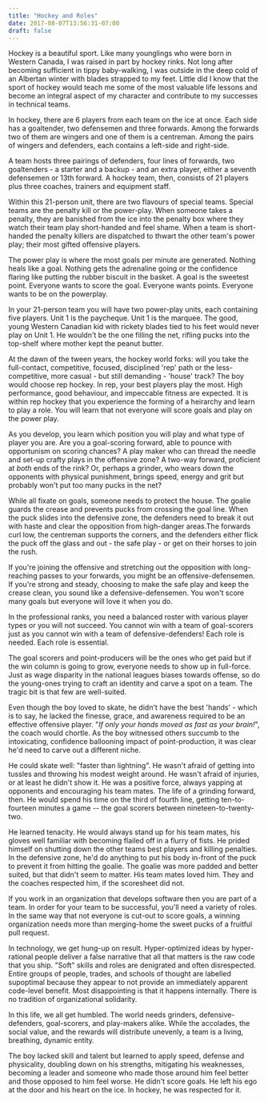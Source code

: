```yaml
---
title: "Hockey and Roles"
date: 2017-08-07T13:56:31-07:00
draft: false
---
```


Hockey is a beautiful sport. Like many younglings who were born in Western Canada, I was raised in part by hockey rinks. Not long after becoming sufficient in tippy baby-walking, I was outside in the deep cold of an Albertan winter with blades strapped to my feet. Little did I know that the sport of hockey would teach me some of the most valuable life lessons and become an integral aspect of my character and contribute to my successes in technical teams.

In hockey, there are 6 players from each team on the ice at once. Each side has a goaltender, two defensemen and three forwards. Among the forwards two of them are wingers and one of them is a centreman. Among the pairs of wingers and defenders, each contains a left-side and right-side.

A team hosts three pairings of defenders, four lines of forwards, two goaltenders - a starter and a backup - and an extra player, either a seventh defensemen or 13th forward. A hockey team, then, consists of 21 players plus three coaches, trainers and equipment staff.

Within this 21-person unit, there are two flavours of special teams. Special teams are the penalty kill or the power-play. When someone takes a penalty, they are banished from the ice into the penalty box where they watch their team play short-handed and feel shame. When a team is short-handed the penalty killers are dispatched to thwart the other team's power play; their most gifted offensive players.

The power play is where the most goals per minute are generated. Nothing heals like a goal. Nothing gets the adrenaline going or the confidence flaring like putting the rubber biscuit in the basket. A goal is the sweetest point. Everyone wants to score the goal. Everyone wants points. Everyone wants to be on the powerplay.

In your 21-person team you will have two power-play units, each containing five players. Unit 1 is the paycheque. Unit 1 is the marquee. The good, young Western Canadian kid with rickety blades tied to his feet would never play on Unit 1. He wouldn't be the one filling the net, rifling pucks into the top-shelf where mother kept the peanut butter.

At the dawn of the tween years, the hockey world forks: will you take the full-contact, competitive, focused, disciplined 'rep' path or the less-competitive, more casual - but still demanding - 'house' track? The boy would choose rep hockey. In rep, your best players play the most. High performance, good behaviour, and impeccable fitness are expected. It is within rep hockey that you experience the forming of a heirarchy and learn to play a role. You will learn that not everyone will score goals and play on the power play.

As you develop, you learn which position you will play and what type of player you are. Are you a goal-scoring forward, able to pounce with opportunism on scoring chances? A play maker who can thread the needle and set-up crafty plays in the offensive zone? A two-way forward, proficient at _both_ ends of the rink? Or, perhaps a grinder, who wears down the opponents with physical punishment, brings speed, energy and grit but probably won't put too many pucks in the net?

While all fixate on goals, someone needs to protect the house. The goalie guards the crease and prevents pucks from crossing the goal line. When the puck slides into the defensive zone, the defenders need to break it out with haste and clear the opposition from high-danger areas.The forwards curl low, the centreman supports the corners, and the defenders either flick the puck off the glass and out - the safe play - or get on their horses to join the rush.

If you're joining the offensive and stretching out the opposition with long-reaching passes to your forwards, you might be an offensive-defensemen. If you're strong and steady, choosing to make the safe play and keep the crease clean, you sound like a defensive-defensemen. You won't score many goals but everyone will love it when you do.

In the professional ranks, you need a balanced roster with various player types or you will not succeed. You cannot win with a team of goal-scorers just as you cannot win with a team of defensive-defenders! Each role is needed. Each role is essential.

The goal scorers and point-producers will be the ones who get paid but if the win column is going to grow, everyone needs to show up in full-force. Just as wage disparity in the national leagues biases towards offense, so do the young-ones trying to craft an identity and carve a spot on a team. The tragic bit is that few are well-suited.

Even though the boy loved to skate, he didn't have the best 'hands' - which is to say, he lacked the finesse, grace, and awareness required to be an effective offensive player. "_If only your hands moved as fast as your brain!_", the coach would chortle. As the boy witnessed others succumb to the intoxicating, confidence ballooning impact of point-production, it was clear he'd need to carve out a different niche.

He could skate well: "faster than lightning". He wasn't afraid of getting into tussles and throwing his modest weight around. He wasn't afraid of injuries, or at least he didn't show it. He was a positive force, always yapping at opponents and encouraging his team mates. The life of a grinding forward, then. He would spend his time on the third of fourth line, getting ten-to-fourteen minutes a game -- the goal scorers between nineteen-to-twenty-two.

He learned tenacity. He would always stand up for his team mates, his gloves well familiar with becoming flailed off in a flurry of fists. He prided himself on shutting down the other teams best players and killing penalties. In the defensive zone, he'd do anything to put his body in-front of the puck to prevent it from hitting the goalie. The goalie was more padded and better suited, but that didn't seem to matter. His team mates loved him. They and the coaches respected him, if the scoresheet did not.

If you work in an organization that develops software then you are part of a team. In order for your team to be successful, you'll need a variety of roles.  In the same way that not everyone is cut-out to score goals, a winning organization needs more than merging-home the sweet pucks of a fruitful pull request.

In technology, we get hung-up on result. Hyper-optimized ideas by hyper-rational people deliver a false narrative that all that matters is the raw code that you ship. "Soft" skills and roles are denigrated and often disrespected. Entire groups of people, trades, and schools of thought are labelled supoptimal because they appear to not provide an immediately apparent code-level benefit. Most disappointing is that it happens internally. There is no tradition of organizational solidarity.

In this life, we all get humbled. The world needs grinders, defensive-defenders, goal-scorers, and play-makers alike. While the accolades, the social value, and the rewards will distribute unevenly, a team is a living, breathing, dynamic entity.

The boy lacked skill and talent but learned to apply speed, defense and physicality, doubling down on his strengths, mitigating his weaknesses, becoming a leader and someone who made those around him feel better and those opposed to him feel worse. He didn't score goals. He left his ego at the door and his heart on the ice. In hockey, he was respected for it.
